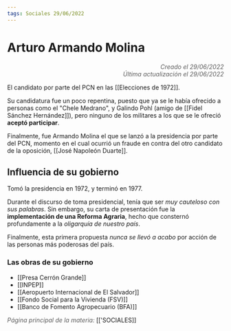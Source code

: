 ```yaml
---
tags: Sociales 29/06/2022
---
```


# Arturo Armando Molina
<div style="text-align: right; opacity: 0.7; font-style: italic;">Creado el 29/06/2022</div>
<div style="text-align: right; opacity: 0.7; font-style: italic;">Última actualización el 29/06/2022</div>

El candidato por parte del PCN en las [[Elecciones de 1972]]. 

Su candidatura fue un poco repentina, puesto que ya se le había ofrecido a personas como el "Chele Medrano", y Galindo Pohl (amigo de [[Fidel Sánchez Hernández]]), pero ninguno de los militares a los que se le ofreció **aceptó participar**.

Finalmente, fue Armando Molina el que se lanzó a la presidencia por parte del PCN, momento en el cual ocurrió un fraude en contra del otro candidato de la oposición, [[José Napoleón Duarte]].

## Influencia de su gobierno

Tomó la presidencia en 1972, y terminó en 1977. 

Durante el discurso de toma presidencial, tenía que ser *muy cauteloso con sus palabras*. Sin embargo, su carta de presentación fue la **implementación de una Reforma Agraria**, hecho que consternó profundamente a la *oligarquía de nuestro país*.

Finalmente, esta primera propuesta *nunca se llevó a acabo* por acción de las personas más poderosas del país.

### Las obras de su gobierno

- [[Presa Cerrón Grande]]
- [[INPEP]]
- [[Aeropuerto Internacional de El Salvador]]
- [[Fondo Social para la Vivienda (FSV)]]
- [[Banco de Fomento Agropecuario (BFA)]]

<span style="opacity: 0.7; font-style: italic;">Página principal de la materia:</span> [['SOCIALES]]